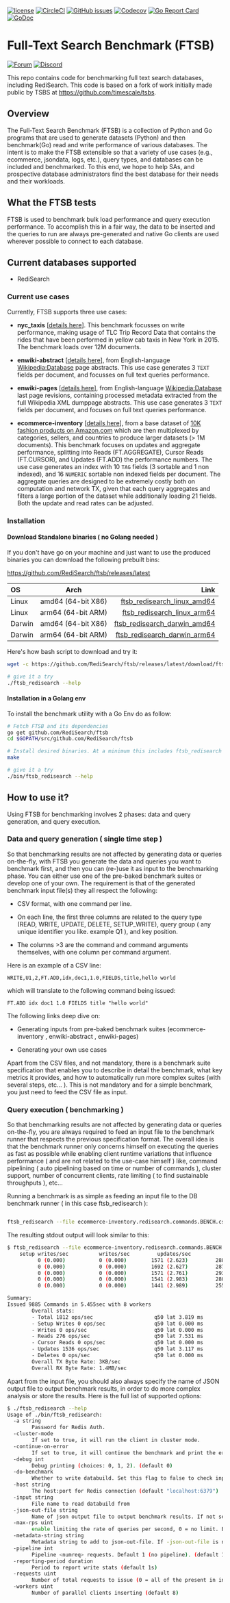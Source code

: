 [![license](https://img.shields.io/github/license/RediSearch/ftsb.svg)](https://github.com/RediSearch/ftsb)
[![CircleCI](https://circleci.com/gh/RediSearch/ftsb/tree/master.svg?style=svg)](https://circleci.com/gh/RediSearch/ftsb/tree/master)
[![GitHub issues](https://img.shields.io/github/release/RediSearch/ftsb.svg)](https://github.com/RediSearch/ftsb/releases/latest)
[![Codecov](https://codecov.io/gh/RediSearch/ftsb/branch/master/graph/badge.svg)](https://codecov.io/gh/RediSearch/ftsb)
[![Go Report Card](https://goreportcard.com/badge/github.com/RediSearch/ftsb)](https://goreportcard.com/report/github.com/RediSearch/ftsb)
[![GoDoc](https://godoc.org/github.com/RediSearch/ftsb?status.svg)](https://godoc.org/github.com/RediSearch/ftsb)

# Full-Text Search Benchmark (FTSB)
 [![Forum](https://img.shields.io/badge/Forum-RediSearch-blue)](https://forum.redislabs.com/c/modules/redisearch/) 
[![Discord](https://img.shields.io/discord/697882427875393627?style=flat-square)](https://discord.gg/xTbqgTB)

This repo contains code for benchmarking full text search databases,
including RediSearch.
This code is based on a fork of work initially made public by TSBS
at https://github.com/timescale/tsbs.



## Overview
The Full-Text Search Benchmark (FTSB) is a collection of Python and Go programs that are used to generate datasets (Python) and then benchmark(Go) read and write performance of various databases. The intent is to make the FTSB extensible so that a variety of use cases (e.g., ecommerce, jsondata, logs, etc.), query types, and databases can be included and benchmarked.
To this end, we hope to help SAs, and prospective database administrators find the best database for their needs and their workloads.


## What the FTSB tests

FTSB is used to benchmark bulk load performance and query execution performance. To accomplish this in a fair way, the data to be inserted and the queries to run are always pre-generated and native Go clients are used wherever possible to connect to each database.

## Current databases supported

+ RediSearch

### Current use cases

Currently, FTSB supports three use cases: 
- **nyc_taxis** [[details here](docs/nyc_taxis-benchmark/description.md)]. This benchmark focusses on write performance, making usage of TLC Trip Record Data that contains the rides that have been performed in yellow cab taxis in New York in 2015. The benchmark loads over 12M documents.

- **enwiki-abstract** [[details here](docs/enwiki-abstract-benchmark/description.md)], from English-language [Wikipedia:Database](https://en.wikipedia.org/wiki/Wikipedia:Database_download) page abstracts. This use case generates 3 `TEXT` fields per document, and focusses on full text queries performance.

- **enwiki-pages** [[details here](docs/enwiki-pages-benchmark/description.md)], from English-language [Wikipedia:Database](https://en.wikipedia.org/wiki/Wikipedia:Database_download) last page revisions, containing processed metadata extracted from the full Wikipedia XML dumppage abstracts. This use case generates 3 `TEXT` fields per document, and focuses on full text queries performance.

- **ecommerce-inventory** [[details here](docs/ecommerce-inventory-benchmark/description.md)], from a base dataset of [10K fashion products on Amazon.com](https://data.world/promptcloud/fashion-products-on-amazon-com/workspace/file?filename=amazon_co-ecommerce_sample.csv) which are then multiplexed by categories, sellers, and countries to produce larger datasets (> 1M documents). This benchmark focuses on updates and aggregate performance, splitting into Reads (FT.AGGREGATE), Cursor Reads (FT.CURSOR), and Updates (FT.ADD) the performance numbers. 
The use case generates an index with 10 `TAG` fields (3 sortable and 1 non indexed), and 16 `NUMERIC` sortable non indexed fields per document.
The aggregate queries are designed to be extremely costly both on computation and network TX, given that each query aggregates and filters a large portion of the dataset while additionally loading 21 fields. Both the update and read rates can be adjusted.



### Installation

#### Download Standalone binaries ( no Golang needed )

If you don't have go on your machine and just want to use the produced binaries you can download the following prebuilt bins:

https://github.com/RediSearch/ftsb/releases/latest

| OS | Arch | Link |
| :---         |     :---:      |          ---: |
| Linux   | amd64  (64-bit X86)     | [ftsb_redisearch_linux_amd64](https://github.com/RediSearch/ftsb/releases/latest/download/ftsb_redisearch_linux_amd64.tar.gz)    |
| Linux   | arm64 (64-bit ARM)     | [ftsb_redisearch_linux_arm64](https://github.com/RediSearch/ftsb/releases/latest/download/ftsb_redisearch_linux_arm64.tar.gz)    |
| Darwin   | amd64  (64-bit X86)     | [ftsb_redisearch_darwin_amd64](https://github.com/RediSearch/ftsb/releases/latest/download/ftsb_redisearch_darwin_amd64.tar.gz)    |
| Darwin   | arm64 (64-bit ARM)     | [ftsb_redisearch_darwin_arm64](https://github.com/RediSearch/ftsb/releases/latest/download/ftsb_redisearch_darwin_arm64.tar.gz)    |

Here's how bash script to download and try it:

```bash
wget -c https://github.com/RediSearch/ftsb/releases/latest/download/ftsb_redisearch-$(uname -mrs | awk '{ print tolower($1) }')-$(dpkg --print-architecture).tar.gz -O - | tar -xz

# give it a try
./ftsb_redisearch --help
```


#### Installation in a Golang env

To install the benchmark utility with a Go Env do as follow:

```bash
# Fetch FTSB and its dependencies
go get github.com/RediSearch/ftsb
cd $GOPATH/src/github.com/RediSearch/ftsb

# Install desired binaries. At a minimum this includes ftsb_redisearch binary:
make

# give it a try
./bin/ftsb_redisearch --help
```



## How to use it?

Using FTSB for benchmarking involves 2 phases: data and query generation, and query execution.


### Data and query generation ( single time step )

So that benchmarking results are not affected by generating data or queries on-the-fly, with FTSB you generate the data and queries you want to benchmark first, and then you can (re-)use it as input to the benchmarking phase. You can either use one of the pre-baked benchmark suites or develop one of your own. The requirement is that of the generated benchmark input file(s) they all respect the following:

- CSV format, with one command per line. 

- On each line, the first three columns are related to the query type (READ, WRITE, UPDATE, DELETE, SETUP_WRITE), query group ( any unique identifier you like. example Q1 ), and key position. 

- The columns >3 are the command and command arguments themselves, with one column per command argument. 

Here is an example of a CSV line:
```
WRITE,U1,2,FT.ADD,idx,doc1,1.0,FIELDS,title,hello world
```
which will translate to the following command being issued:
```
FT.ADD idx doc1 1.0 FIELDS title "hello world"
```
The following links deep dive on:

- Generating inputs from pre-baked benchmark suites (ecommerce-inventory , enwiki-abstract , enwiki-pages) 

- Generating your own use cases 

Apart from the CSV files, and not mandatory, there is a benchmark suite specification that enables you to describe in detail the benchmark, what key metrics it provides, and how to automatically run more complex suites (with several steps, etc… ). This is not mandatory and for a simple benchmark, you just need to feed the CSV file as input. 


### Query execution ( benchmarking )

So that benchmarking results are not affected by generating data or queries on-the-fly, you are always required to feed an input file to the benchmark runner that respects the previous specification format. The overall idea is that the benchmark runner only concerns himself on executing the queries as fast as possible while enabling client runtime variations that influence performance ( and are not related to the use-case himself ) like, command pipelining ( auto pipelining based on time or number of commands ), cluster support, number of concurrent clients, rate limiting ( to find sustainable throughputs ), etc… 

Running a benchmark is as simple as feeding an input file to the DB benchmark runner ( in this case ftsb_redisearch ):

```bash

ftsb_redisearch --file ecommerce-inventory.redisearch.commands.BENCH.csv
```


The resulting stdout output will look similar to this:

```bash
$ ftsb_redisearch --file ecommerce-inventory.redisearch.commands.BENCH.csv 
    setup writes/sec          writes/sec         updates/sec           reads/sec    cursor reads/sec         deletes/sec     current ops/sec           total ops             TX BW/sRX BW/s
          0 (0.000)           0 (0.000)        1571 (2.623)         288 (7.451)           0 (0.000)           0 (0.000)        1859 (3.713)                1860             3.1KB/s  1.4MB/s
          0 (0.000)           0 (0.000)        1692 (2.627)         287 (7.071)           0 (0.000)           0 (0.000)        1979 (3.597)                3839             3.3KB/s  1.4MB/s
          0 (0.000)           0 (0.000)        1571 (2.761)         293 (7.087)           0 (0.000)           0 (0.000)        1864 (3.679)                5703             3.1KB/s  1.4MB/s
          0 (0.000)           0 (0.000)        1541 (2.983)         280 (7.087)           0 (0.000)           0 (0.000)        1821 (3.739)                7524             3.1KB/s  1.4MB/s
          0 (0.000)           0 (0.000)        1441 (2.989)         255 (7.375)           0 (0.000)           0 (0.000)        1696 (3.773)                9220             2.8KB/s  1.3MB/s

Summary:
Issued 9885 Commands in 5.455sec with 8 workers
        Overall stats:
        - Total 1812 ops/sec                    q50 lat 3.819 ms
        - Setup Writes 0 ops/sec                q50 lat 0.000 ms
        - Writes 0 ops/sec                      q50 lat 0.000 ms
        - Reads 276 ops/sec                     q50 lat 7.531 ms
        - Cursor Reads 0 ops/sec                q50 lat 0.000 ms
        - Updates 1536 ops/sec                  q50 lat 3.117 ms
        - Deletes 0 ops/sec                     q50 lat 0.000 ms
        Overall TX Byte Rate: 3KB/sec
        Overall RX Byte Rate: 1.4MB/sec
```


Apart from the input file, you should also always specify the name of JSON output file to output benchmark results, in order to do more complex analysis or store the results. Here is the full list of supported options:

```bash
$ ./ftsb_redisearch --help
Usage of ./bin/ftsb_redisearch:
  -a string
        Password for Redis Auth.
  -cluster-mode
        If set to true, it will run the client in cluster mode.
  -continue-on-error
        If set to true, it will continue the benchmark and print the error message to stderr.
  -debug int
        Debug printing (choices: 0, 1, 2). (default 0)
  -do-benchmark
        Whether to write databuild. Set this flag to false to check input read speed. (default true)
  -host string
        The host:port for Redis connection (default "localhost:6379")
  -input string
        File name to read databuild from
  -json-out-file string
        Name of json output file to output benchmark results. If not set, will not print to json.
  -max-rps uint
        enable limiting the rate of queries per second, 0 = no limit. By default no limit is specified and the binaries will stress the DB up to the maximum. A normal "modus operandi" would be to initially stress the system ( no limit on RPS) and afterwards that we know the limit vary with lower rps configurations.
  -metadata-string string
        Metadata string to add to json-out-file. If -json-out-file is not set, will not use this option.
  -pipeline int
        Pipeline <numreq> requests. Default 1 (no pipeline). (default 1)
  -reporting-period duration
        Period to report write stats (default 1s)
  -requests uint
        Number of total requests to issue (0 = all of the present in input file).
  -workers uint
        Number of parallel clients inserting (default 8)
```
